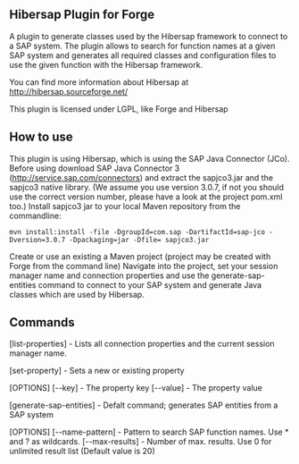 <h2>Hibersap Plugin for Forge</h2>

A plugin to generate classes used by the Hibersap framework to connect to a SAP system.
The plugin allows to search for function names at a given SAP system and generates all required classes and configuration files to use the given function with the Hibersap framework.

You can find more information about Hibersap at http://hibersap.sourceforge.net/

This plugin is licensed under LGPL, like Forge and Hibersap


<h2>How to use</h2>

This plugin is using Hibersap, which is using the SAP Java Connector (JCo).
Before using download SAP Java Connector 3 (http://service.sap.com/connectors) and extract the sapjco3.jar and the sapjco3 native library. (We assume you use version 3.0.7, if not you should use the correct version number, please have a look at the project pom.xml too.)
Install sapjco3 jar to your local Maven repository from the commandline: 

	mvn install:install -file -DgroupId=com.sap -DartifactId=sap-jco -Dversion=3.0.7 -Dpackaging=jar -Dfile= sapjco3.jar 

Create or use an existing a Maven project (project may be created with Forge from the command line)
Navigate into the project, set your session manager name and connection properties and use the generate-sap-entities command to connect to your SAP system and generate Java classes which are used by Hibersap. 


<h2>Commands</h2>

[list-properties] - Lists all connection properties and the current session manager name.


[set-property] - Sets a new or existing property

[OPTIONS]
[--key] - The property key
[--value] - The property value


[generate-sap-entities] - Defalt command; generates SAP entities from a SAP system

[OPTIONS]
[--name-pattern] - Pattern to search SAP function names. Use * and ? as wildcards.
[--max-results] - Number of max. results. Use 0 for unlimited result list (Default value is 20)